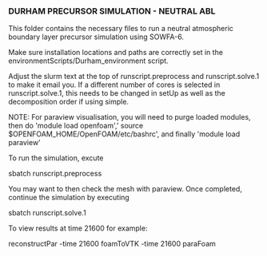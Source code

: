 ### DURHAM PRECURSOR SIMULATION - NEUTRAL ABL ###

This folder contains the necessary files to run a neutral atmospheric boundary layer precursor simulation using SOWFA-6.

Make sure installation locations and paths are correctly set in the environmentScripts/Durham_environment script.

Adjust the slurm text at the top of runscript.preprocess and runscript.solve.1 to make it email you. If a different number of cores is selected in runscript.solve.1,
this needs to be changed in setUp as well as the decomposition order if using simple. 

NOTE: For paraview visualisation, you will need to purge loaded modules, then do 'module load openfoam',' source $OPENFOAM_HOME/OpenFOAM/etc/bashrc', 
      and finally 'module load paraview'

To run the simulation, excute 

sbatch runscript.preprocess

You may want to then check the mesh with paraview. Once completed, continue the simulation by executing

sbatch runscript.solve.1

To view results at time 21600 for example:

reconstructPar -time 21600
foamToVTK -time 21600
paraFoam

